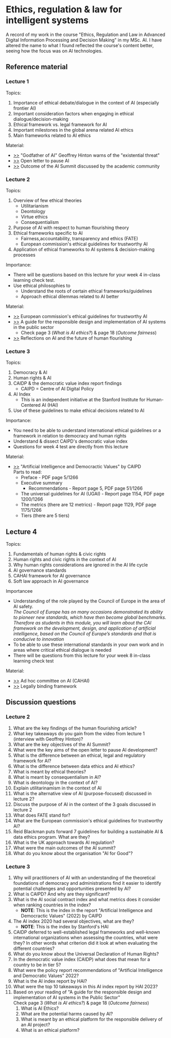 # Ethics, regulation & law for intelligent systems
A record of my work in the course "Ethics, Regulation and Law in Advanced Digital Information Processing and Decision Making" in my MSc. AI. I have altered the name to what I found reflected the course's content better, seeing how the focus was on AI technologies.

## Reference material
### Lecture 1
Topics:

1. Importance of ethical debate/dialogue in the context of AI (especially frontier AI)
2. Important consideration factors when engaging in ethical dialogue/decision-making 
3. Ethical framework vs. legal framework for AI 
4. Important milestones in the global arena related AI ethics 
5. Main frameworks related to AI ethics

Material:

- [>>](https://www.youtube.com/watch?v=Y6Sgp7y178k) "Godfather of AI" Geoffrey Hinton warns of the "existential threat"
- [>>](https://futureoflife.org/open-letter/pause-giant-ai-experiments/) Open letter to pause AI
- [>>](https://www.ox.ac.uk/news/2023-11-03-expert-comment-oxford-ai-experts-comment-outcomes-uk-ai-safety-summit) Outcome of the AI Summit discussed by the academic community

### Lecture 2
Topics:

1. Overview of few ethical theories
    - Utilitarianism
    - Deontology
    - Virtue ethics
    - Consequentialism
2. Purpose of AI with respect to human flourishing theory
4. Ethical frameworks specific to AI
    - Fairness,accountability, transparency and ethics (FATE)
    - European commission's ethical guidelines for trustworthy AI
6. Application of ethical frameworks to AI systems & decision-making processes

Importance:

- There will be questions based on this lecture for your week 4 in-class learning check test.
- Use ethical philosophies to
    - Understand the roots of certain ethical frameworks/guidelines
    - Approach ethical dilemmas related to AI better

Material:

- [>>](https://digital-strategy.ec.europa.eu/en/library/ethics-guidelines-trustworthy-ai) European commission's ethical guidelines for trustworthy AI
- [>>](https://www.turing.ac.uk/sites/default/files/2019-06/understanding_artificial_intelligence_ethics_and_safety.pdf) A guide for the responsible design and implementation of AI systems in the public sector
    - Check page 3 (_What is AI ethics?_) & page 18 (_Outcome fairness_)
- [>>](https://blogs.microsoft.com/blog/2023/05/30/reflections-on-ai-and-the-future-of-human-flourishing/) Reflections on AI and the future of human flourishing

### Lecture 3
Topics:

1. Democracy & AI
2. Human rights & AI
3. CAIDP & the democratic value index report findings
    - CAIPD = Centre of AI Digital Policy
5. AI Index
    - This is an independent initiative at the Stanford Institute for Human-Centered AI (HAI)
6. Use of these guidelines to make ethical decisions related to AI

Importance:

- You need to be able to understand international ethical guidelines or a framework in relation to democracy and human rights
- Understand & dissect CAIPD's democratic value index
- Questions for week 4 test are directly from this lecture

Material:

- [>>](https://www.caidp.org/reports/aidv-2022/) "Artificial Intelligence and Democractic Values" by CAIPD <br> Parts to read:
    - Preface - PDF page 5/1266
    - Executive summary
        - Recommendations - Report page 5, PDF page 51/1266
    - The universal guidelines for AI (UGAI) - Report page 1154, PDF page 1200/1266
    - The metrics (there are 12 metrics) - Report page 1129, PDF page 1175/1266
    - Tiers (there are 5 tiers)
 
## Lecture 4
Topics:

1. Fundamentals of human rights & civic rights
2. Human rights and civic rights in the context of AI
3. Why human rights considerations are ignored in the AI life cycle
4. AI governance standards
5. CAHAI framework for AI governance 
6. Soft law approach in AI governance

Importancee
- Understanding of the role played by the Council of Europe in the area of AI safety. <br> _The Council of Europe has on many occasions demonstrated its ability to pioneer new standards, which have then become global benchmarks. Therefore as students in this module, you will learn about the CAI framework on the development, design, and application of artificial intelligence, based on the Council of Europe’s standards and that is conducive to innovation_
- To be able to use these international standards in your own work and in areas where critical ethical dialogue is needed
- There will be questions from this lecture for your week 8 in-class learning check test 

Material:

- [>>](https://rm.coe.int/cahai-2020-07-fin-en-report-ienca-vayena/16809eccac) Ad hoc committee on AI (CAHAI)
- [>>](https://rm.coe.int/cahai-2021-09rev-elements/1680a6d90d) Legally binding framework

## Discussion questions
### Lecture 2
1. What are the key findings of the human flourishing article?
2. What key takeaways do you gain from the video from lecture 1 (interview with Geoffrey Hinton)?
3. What are the key objectives of the AI Summit?
4. What were the key aims of the open letter to pause AI development?
5. What is the difference between an ethical, legal and regulatory framework for AI?
6. What is the difference between data ethics and AI ethics?
7. What is meant by ethical theories?
8. What is meant by consequentialism in AI?
9. What is deontology in the context of AI?
10. Explain utilitarinamism in the context of AI
11. What is the alternative view of AI (purpose-focused) discussed in lecture 2?
12. Discuss the purpose of AI in the context of the 3 goals discussed in lecture 2
13. What does FATE stand for?
14. What are the European commission's ethical guidelines for trustworthy AI?
15. Reid Blackman puts forward 7 guidelines for building a sustainable AI & data ethics program. What are they?
16. What is the UK approach towards AI regulation?
17. What were the main outcomes of the AI summit?
18. What do you know about the organisation "AI for Good"?

### Lecture 3
1. Why will practitioners of AI with an understanding of the theoretical foundations of democracy and administrations find it easier to identify potential challenges and opportunities presented by AI?
2. What is CAIPD? And why are they significant?
3. What is the AI social contract index and what metrics does it consider when ranking countries in the index?
    - **NOTE**: This is the index in the report "Artificial Intelligence and Democractic Values" (2022) by CAIPD
4. The AI index 2020 had several objectives, what are they?
    - **NOTE**: This is the index by Stanford's HAI
6. CAIDP deferred to well-established legal frameworks and well-known international organizations when assessing the countries, what were they? In other words what criterion did it look at when evaluating the different countries?
7. What do you know about the Universal Declaration of Human Rights?
8. In the democratic value index (CAIDP) what does that mean for a country to be in tier 5?
9. What were the policy report recommendations of "Artificial Intelligence and Democratic Values" 2022?
10. What is the AI index report by HAI?
11. What were the top 10 takeaways in this AI index report by HAI 2023?
12. Based on your reading of "A guide for the responsible design and implementation of AI systems in the Public Sector" <br> Check page 3 (_What is AI ethics?_) & page 18 (_Outcome fairness_)
    1. What is AI Ethics?
    2. What are the potential harms caused by AI?
    3. What is meant by an ethical platform for the responsible delivery of an AI project?
    4. What is an ethical platform?
